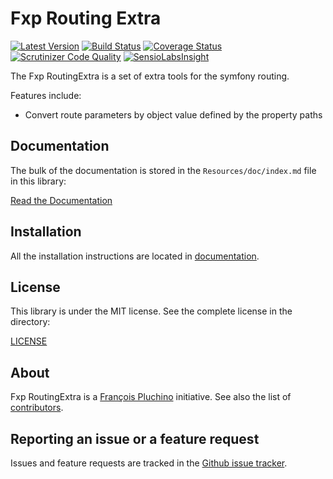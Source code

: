 Fxp Routing Extra
=================

[![Latest Version](https://img.shields.io/packagist/v/fxp/routing-extra.svg)](https://packagist.org/packages/fxp/routing-extra)
[![Build Status](https://img.shields.io/travis/fxpio/fxp-routing-extra/master.svg)](https://travis-ci.org/fxpio/fxp-routing-extra)
[![Coverage Status](https://img.shields.io/coveralls/fxpio/fxp-routing-extra/master.svg)](https://coveralls.io/r/fxpio/fxp-routing-extra?branch=master)
[![Scrutinizer Code Quality](https://img.shields.io/scrutinizer/g/fxpio/fxp-routing-extra/master.svg)](https://scrutinizer-ci.com/g/fxpio/fxp-routing-extra?branch=master)
[![SensioLabsInsight](https://img.shields.io/sensiolabs/i/12e7ba0f-c60f-4b24-b552-0a181af7eebf.svg)](https://insight.sensiolabs.com/projects/12e7ba0f-c60f-4b24-b552-0a181af7eebf)

The Fxp RoutingExtra is a set of extra tools for the symfony routing.

Features include:

- Convert route parameters by object value defined by the property paths

Documentation
-------------

The bulk of the documentation is stored in the `Resources/doc/index.md`
file in this library:

[Read the Documentation](Resources/doc/index.md)

Installation
------------

All the installation instructions are located in [documentation](Resources/doc/index.md).

License
-------

This library is under the MIT license. See the complete license in the directory:

[LICENSE](LICENSE)

About
-----

Fxp RoutingExtra is a [François Pluchino](https://github.com/francoispluchino) initiative.
See also the list of [contributors](https://github.com/fxpio/fxp-routing-extra/graphs/contributors).

Reporting an issue or a feature request
---------------------------------------

Issues and feature requests are tracked in the [Github issue tracker](https://github.com/fxpio/fxp-routing-extra/issues).
